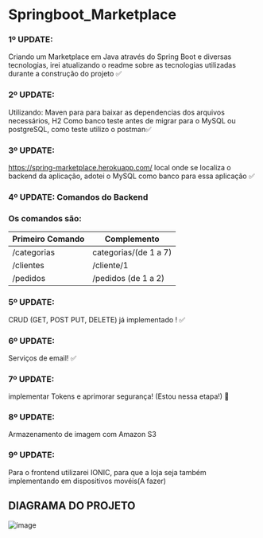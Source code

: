 # Springboot_Marketplace
### 1º UPDATE: 
Criando um Marketplace em Java através do Spring Boot e diversas tecnologias, irei atualizando o readme sobre as tecnologias utilizadas durante a construção do projeto :white_check_mark:	

### 2º UPDATE: 
Utilizando: Maven para para baixar as dependencias dos arquivos necessários, H2 Como banco teste antes de migrar para o MySQL ou postgreSQL, como teste utilizo o postman:white_check_mark:	

### 3º UPDATE: 
https://spring-marketplace.herokuapp.com/ local onde se localiza o backend da aplicação, adotei o MySQL como banco para essa aplicação :white_check_mark:	
   
### 4º UPDATE: Comandos do Backend
         
  ### Os comandos são: 

   
| Primeiro Comando    |  Complemento        |
| ------------------- | ------------------- |
|  /categorias        | categorias/(de 1 a 7)|
|  /clientes          | /cliente/1          |
|  /pedidos           | /pedidos (de 1 a 2) |
  
 ### 5º UPDATE: 
  CRUD (GET, POST PUT, DELETE) já implementado ! :white_check_mark:
   
   
 ### 6º UPDATE: 
   Serviços de email! :white_check_mark:
   
 ### 7º UPDATE: 
   implementar Tokens e aprimorar segurança! (Estou nessa etapa!) :construction:
   
 ### 8º UPDATE: 
   Armazenamento de imagem com Amazon S3
   
 ### 9º UPDATE: 
   Para o frontend utilizarei IONIC, para que a loja seja também implementando em dispositivos movéis(A fazer)
   
   ## DIAGRAMA DO PROJETO
![image](https://user-images.githubusercontent.com/65747791/120947233-694fa500-c715-11eb-8b12-658dfdb5a307.png)



